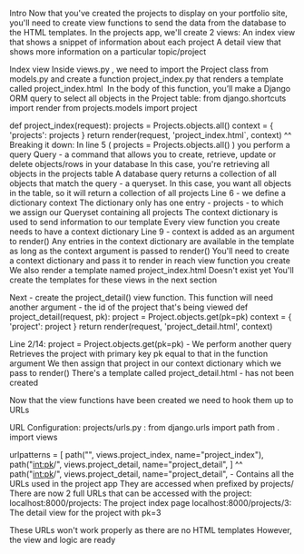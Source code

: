 Intro
Now that you've created the projects to display on your portfolio site, you'll need to create view functions to send the data from the database to the HTML templates.
In the projects app, we'll create 2 views:
An index view that shows a snippet of information about each project
A detail view that shows more information on a particular topic/project

Index view
Inside views.py , we need to import the Project class from models.py and create a function project_index.py that renders a template called project_index.html 
 In the body of this function, you’ll make a Django ORM query to select all objects in the Project table:
from django.shortcuts import render
from projects.models import project

def project_index(request):
  projects = Projects.objects.all()
  context = {
    'projects': projects
  }
  return render(request, 'project_index.html`, context)
^^ Breaking it down:
In line 5 ( projects = Projects.objects.all() ) you perform a query
Query - a command that allows you to create, retrieve, update or delete objects/rows in your database
In this case, you're retrieving all objects in the projects table
A database query returns a collection of all objects that match the query - a queryset. In this case, you want all objects in the table, so it will return a collection of all projects
Line 6 - we define a dictionary context 
The dictionary only has one entry - projects - to which we assign our Queryset containing all projects
The context dictionary is used to send information to our template
Every view function you create needs to have a context dictionary
Line 9 - context is added as an argument to render() 
Any entries in the context dictionary are available in the template as long as the context argument is passed to render() 
You'll need to create a context dictionary and pass it to render in reach view function you create
We also render a template named project_index.html 
Doesn't exist yet
You'll create the templates for these views in the next section

Next - create the project_detail() view function. This function will need another argument - the id of the project that's being viewed
def project_detail(request, pk):
  project = Project.objects.get(pk=pk)
  context = {
    'project': project
  }
  return render(request, 'project_detail.html', context)

Line 2/14: project = Project.objects.get(pk=pk) -
We perform another query
Retrieves the project with primary key pk equal to that in the function argument
We then assign that project in our context dictionary which we pass to render() 
There's a template called project_detail.html - has not been created

Now that the view functions have been created we need to hook them up to URLs

URL Configuration: projects/urls.py :
from django.urls import path
from . import views

urlpatterns = [
  path("", views.project_index, name="project_index"),
  path("<int:pk>/", views.project_detail, name="project_detail",
]
^^
path("<int:pk>/", views.project_detail, name="project_detail", -
Contains all the URLs used in the project app
They are accessed when prefixed by projects/ 
There are now 2 full URLs that can be accessed with the project:
localhost:8000/projects: The project index page
localhost:8000/projects/3: The detail view for the project with pk=3 

These URLs won't work properly as there are no HTML templates
However, the view and logic are ready 
